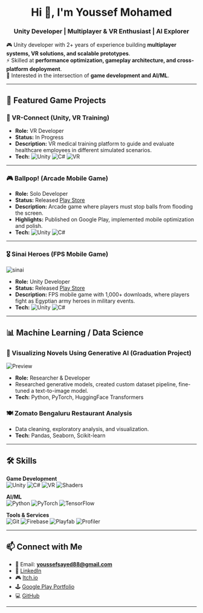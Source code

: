 <h1 align="center">Hi 👋, I'm Youssef Mohamed</h1>
<h3 align="center">Unity Developer | Multiplayer & VR Enthusiast | AI Explorer</h3>

🎮 Unity developer with 2+ years of experience building **multiplayer systems, VR solutions, and scalable prototypes**.  
⚡ Skilled at **performance optimization, gameplay architecture, and cross-platform deployment**.  
🧠 Interested in the intersection of **game development and AI/ML**.  

---

## 🚀 Featured Game Projects  

### 🥽 VR-Connect (Unity, VR Training)

- **Role:** VR Developer  
- **Status:** In Progress  
- **Description:** VR medical training platform to guide and evaluate healthcare employees in different simulated scenarios.  
- **Tech:** ![Unity](https://img.shields.io/badge/Engine-Unity-black?logo=unity) ![C#](https://img.shields.io/badge/Language-C%23-239120?logo=c-sharp) ![VR](https://img.shields.io/badge/VR-OVR/HVR-blue)

---

### 🎮 Ballpop! (Arcade Mobile Game)
 
- **Role:** Solo Developer  
- **Status:** Released [Play Store](https://play.google.com/store/apps/details?id=com.SimplyClever.BallPOP)  
- **Description:** Arcade game where players must stop balls from flooding the screen.  
- **Highlights:** Published on Google Play, implemented mobile optimization and polish.  
- **Tech:** ![Unity](https://img.shields.io/badge/Engine-Unity-black?logo=unity) ![C#](https://img.shields.io/badge/Language-C%23-239120?logo=c-sharp)

---

### 🎖️ Sinai Heroes (FPS Mobile Game)
![sinai](https://github.com/user-attachments/assets/499c31ed-5b44-4087-8f70-af9e50ea2077)  
- **Role:** Unity Developer  
- **Status:** Released [Play Store](https://play.google.com/store/apps/details?id=com.GenesisCreations.sinaiheroes&hl=en)  
- **Description:** FPS mobile game with 1,000+ downloads, where players fight as Egyptian army heroes in military events.  
- **Tech:** ![Unity](https://img.shields.io/badge/Engine-Unity-black?logo=unity) ![C#](https://img.shields.io/badge/Language-C%23-239120?logo=c-sharp)

---

## 📊 Machine Learning / Data Science  

### 🎨 Visualizing Novels Using Generative AI (Graduation Project)
![Preview](https://i.imgur.com/Cor0kLR.jpg)  
- **Role:** Researcher & Developer  
- Researched generative models, created custom dataset pipeline, fine-tuned a text-to-image model.  
- **Tech:** Python, PyTorch, HuggingFace Transformers  

### 🍽️ Zomato Bengaluru Restaurant Analysis
- Data cleaning, exploratory analysis, and visualization.  
- **Tech:** Pandas, Seaborn, Scikit-learn  

---

## 🛠 Skills  

**Game Development**  
![Unity](https://img.shields.io/badge/Engine-Unity-black?logo=unity) 
![C#](https://img.shields.io/badge/Language-C%23-239120?logo=c-sharp)
![VR](https://img.shields.io/badge/VR-OVR/HVR-blue)
![Shaders](https://img.shields.io/badge/Shader-Graph-purple)

**AI/ML**  
![Python](https://img.shields.io/badge/Python-Data%20Science-yellow?logo=python)
![PyTorch](https://img.shields.io/badge/Framework-PyTorch-orange?logo=pytorch)
![TensorFlow](https://img.shields.io/badge/Framework-TensorFlow-orange?logo=tensorflow)

**Tools & Services**  
![Git](https://img.shields.io/badge/Version-Git-red?logo=git) 
![Firebase](https://img.shields.io/badge/Cloud-Firebase-yellow?logo=firebase) 
![Playfab](https://img.shields.io/badge/Backend-Playfab-blue)
![Profiler](https://img.shields.io/badge/Unity-Profiler-lightgrey)

---

## 📫 Connect with Me  

- 📧 Email: **youssefsayed88@gmail.com**  
- 💼 [LinkedIn](https://www.linkedin.com/in/youssef-mohamed-759380204/)  
- 🎮 [Itch.io](https://mr34.itch.io/)  
- 🕹️ [Google Play Portfolio](https://play.google.com/store/apps/dev?id=xxx)  
- 💻 [GitHub](https://github.com/Youssefsayed88)  

---
